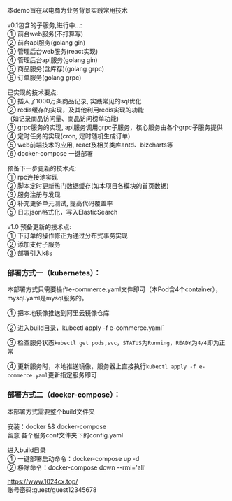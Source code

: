 本demo旨在以电商为业务背景实践常用技术

v0.1包含的子服务,进行中...: <br/>
① 前台web服务(不打算写)<br/>
② 前台api服务(golang gin)<br/>
③ 管理后台web服务(react实现)<br/>
④ 管理后台api服务(golang gin)<br/>
⑤ 商品服务(含库存)(golang grpc)<br/>
⑥ 订单服务(golang grpc)

已实现的技术要点:<br/>
① 插入了1000万条商品记录, 实践常见的sql优化<br/>
② redis缓存的实现，及其他利用redis实现的功能<br/>
  &ensp;(如记录商品访问量、商品访问榜单功能)<br/>
③ grpc服务的实现, api服务调用grpc子服务，核心服务由各个grpc子服务提供<br/>
④ 定时任务的实现(cron, 定时随机生成订单)<br/>
⑤ web前端技术的应用, react及相关类库antd、bizcharts等<br/>
⑥ docker-compose 一键部署

预备下一步更新的技术点:<br/>
① rpc连接池实现<br/>
② 脚本定时更新热门数据缓存(如本项目各模块的首页数据)<br/>
③ 服务注册与发现<br/>
④ 补充更多单元测试, 提高代码覆盖率<br/> 
⑤ 日志json格式化，写入ElasticSearch

v1.0 预备更新的技术点:<br/>
① 下订单的操作修正为通过分布式事务实现<br/>
② 添加支付子服务<br/>
③ 部署引入k8s

### 部署方式一（kubernetes）：

本部署方式只需要操作e-commerce.yaml文件即可（本Pod含4个container），mysql.yaml是mysql服务的。

① 把本地镜像推送到阿里云镜像仓库

② 进入build目录，kubectl apply -f e-commerce.yaml`

③ 检查服务状态`kubectl get pods,svc`，`STATUS`为`Running`，`READY`为`4/4`即为正常

④ 更新服务时，本地推送镜像，服务器上直接执行`kubectl apply -f e-commerce.yaml`更新指定服务即可

### 部署方式二（docker-compose）：

本部署方式需要整个build文件夹

安装：docker && docker-compose<br/>
留意 各个服务conf文件夹下的config.yaml

进入build目录<br/>
① 一键部署启动命令：docker-compose up -d <br/>
② 移除命令：docker-compose down --rmi='all'

https://www.1024cx.top/ <br/>
账号密码:guest/guest12345678
